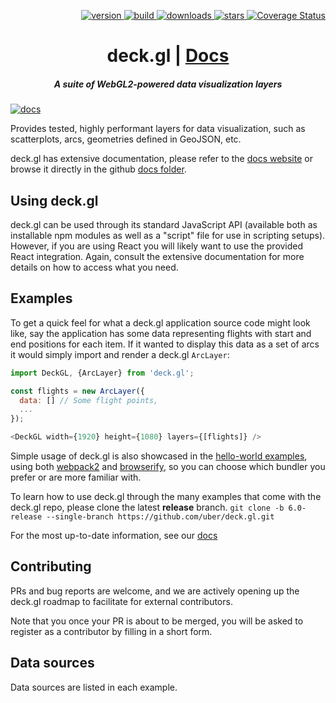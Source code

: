 <p align="right">
  <a href="https://npmjs.org/package/deck.gl">
    <img src="https://img.shields.io/npm/v/deck.gl.svg?style=flat-square" alt="version" />
  </a>
  <a href="https://travis-ci.org/uber/deck.gl">
    <img src="https://img.shields.io/travis/uber/deck.gl/master.svg?style=flat-square" alt="build" />
  </a>
  <a href="https://npmjs.org/package/deck.gl">
    <img src="https://img.shields.io/npm/dm/deck.gl.svg?style=flat-square" alt="downloads" />
  </a>
  <a href="http://starveller.sigsev.io/uber/deck.gl">
    <img src="http://starveller.sigsev.io/api/repos/uber/deck.gl/badge" alt="stars" />
  </a>
  <a href='https://coveralls.io/github/uber/deck.gl?branch=master'>
    <img src='https://img.shields.io/coveralls/uber/deck.gl.svg?style=flat-square' alt='Coverage Status' />
  </a>
</p>

<h1 align="center">deck.gl | <a href="https://uber.github.io/deck.gl">Docs</a></h1>

<h5 align="center">A suite of WebGL2-powered data visualization layers</h5>

[![docs](http://i.imgur.com/mvfvgf0.jpg)](https://uber.github.io/deck.gl)

Provides tested, highly performant layers for data visualization, such as scatterplots, arcs, geometries defined in GeoJSON, etc.

deck.gl has extensive documentation, please refer to the [docs website](https://uber.github.io/deck.gl) or browse it directly in the github [docs folder](./docs).


## Using deck.gl

deck.gl can be used through its standard JavaScript API (available both as installable npm modules as well as a "script" file for use in scripting setups). However, if you are using React you will likely want to use the provided React integration. Again, consult the extensive documentation for more details on how to access what you need.


## Examples

To get a quick feel for what a deck.gl application source code might look like, say the application has some data representing flights with start and end positions for each item. If it wanted to display this data as a set of arcs it would simply import and render a deck.gl `ArcLayer`:

```javascript
import DeckGL, {ArcLayer} from 'deck.gl';

const flights = new ArcLayer({
  data: [] // Some flight points,
  ...
});

<DeckGL width={1920} height={1080} layers={[flights]} />
```

Simple usage of deck.gl is also showcased in the [hello-world examples](./examples/get-started), using both [webpack2](./examples/get-started/react-webpack-2) and [browserify](./examples/get-started/react-browserify), so you can choose which bundler you prefer or are more familiar with.

To learn how to use deck.gl through the many examples that come with the deck.gl repo, please clone the latest **release** branch. `git clone -b 6.0-release --single-branch https://github.com/uber/deck.gl.git`

For the most up-to-date information, see our [docs](http://uber.github.io/deck.gl/#/docs/getting-started/installation?section=running-the-examples)


## Contributing

PRs and bug reports are welcome, and we are actively opening up the deck.gl roadmap to facilitate for external contributors.

Note that you once your PR is about to be merged, you will be asked to register as a contributor by filling in a short form.


## Data sources

Data sources are listed in each example.
